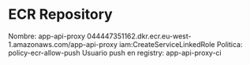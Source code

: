 # ECR Repository
Nombre: app-api-proxy
044447351162.dkr.ecr.eu-west-1.amazonaws.com/app-api-proxy
iam:CreateServiceLinkedRole
Politica: policy-ecr-allow-push
Usuario push en registry: app-api-proxy-ci